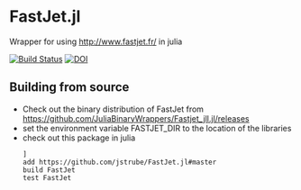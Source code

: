 # FastJet.jl
Wrapper for using http://www.fastjet.fr/ in julia

[![Build Status](https://travis-ci.com/jstrube/FastJet.jl.svg?branch=master)](https://travis-ci.com/jstrube/FastJet.jl)
[![DOI](https://zenodo.org/badge/148918883.svg)](https://zenodo.org/badge/latestdoi/148918883)

## Building from source
- Check out the binary distribution of FastJet from https://github.com/JuliaBinaryWrappers/Fastjet_jll.jl/releases
- set the environment variable FASTJET_DIR to the location of the libraries
- check out this package in julia
	```
	]
	add https://github.com/jstrube/FastJet.jl#master
	build FastJet
	test FastJet
	```
